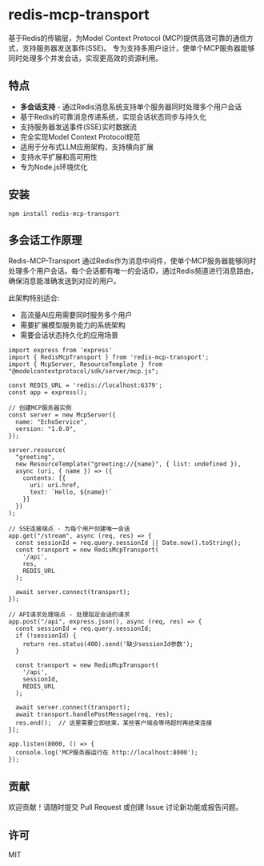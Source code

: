 # redis-mcp-transport

基于Redis的传输层，为Model Context Protocol (MCP)提供高效可靠的通信方式，支持服务器发送事件(SSE)。
专为支持多用户设计，使单个MCP服务器能够同时处理多个并发会话，实现更高效的资源利用。

## 特点
- **多会话支持** - 通过Redis消息系统支持单个服务器同时处理多个用户会话
- 基于Redis的可靠消息传递系统，实现会话状态同步与持久化
- 支持服务器发送事件(SSE)实时数据流
- 完全实现Model Context Protocol规范
- 适用于分布式LLM应用架构，支持横向扩展
- 支持水平扩展和高可用性
- 专为Node.js环境优化

## 安装
```
npm install redis-mcp-transport
```

## 多会话工作原理
Redis-MCP-Transport 通过Redis作为消息中间件，使单个MCP服务器能够同时处理多个用户会话。每个会话都有唯一的会话ID，通过Redis频道进行消息路由，确保消息能准确发送到对应的用户。

此架构特别适合:
- 高流量AI应用需要同时服务多个用户
- 需要扩展模型服务能力的系统架构
- 需要会话状态持久化的应用场景

```
import express from 'express'
import { RedisMcpTransport } from 'redis-mcp-transport';
import { McpServer, ResourceTemplate } from "@modelcontextprotocol/sdk/server/mcp.js";

const REDIS_URL = 'redis://localhost:6379';
const app = express();

// 创建MCP服务器实例
const server = new McpServer({
  name: "EchoService",
  version: "1.0.0",
});

server.resource(
  "greeting",
  new ResourceTemplate("greeting://{name}", { list: undefined }),
  async (uri, { name }) => ({
    contents: [{
      uri: uri.href,
      text: `Hello, ${name}!`
    }]
  })
);

// SSE连接端点 - 为每个用户创建唯一会话
app.get("/stream", async (req, res) => {
  const sessionId = req.query.sessionId || Date.now().toString();
  const transport = new RedisMcpTransport(
    '/api',
    res,
    REDIS_URL
  );
  
  await server.connect(transport);
});

// API请求处理端点 - 处理指定会话的请求
app.post("/api", express.json(), async (req, res) => {
  const sessionId = req.query.sessionId;
  if (!sessionId) {
    return res.status(400).send('缺少sessionId参数');
  }
  
  const transport = new RedisMcpTransport(
    '/api',
    sessionId,
    REDIS_URL
  );
  
  await server.connect(transport);
  await transport.handlePostMessage(req, res);
  res.end();  // 这里需要立即结束，某些客户端会等待超时再结束连接
});

app.listen(8000, () => {
  console.log('MCP服务器运行在 http://localhost:8000');
});
```

## 贡献
欢迎贡献！请随时提交 Pull Request 或创建 Issue 讨论新功能或报告问题。

## 许可
MIT